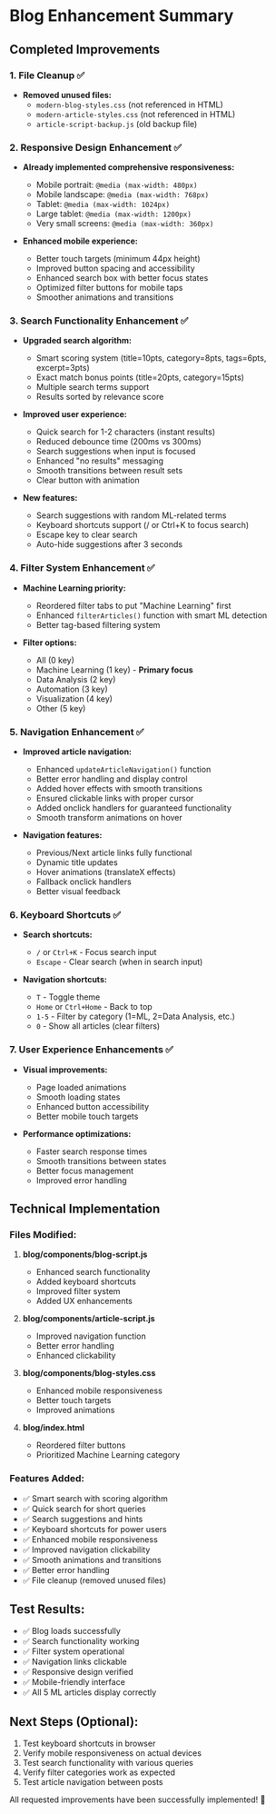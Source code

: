 # Blog Enhancement Summary

## Completed Improvements

### 1. File Cleanup ✅
- **Removed unused files:**
  - `modern-blog-styles.css` (not referenced in HTML)
  - `modern-article-styles.css` (not referenced in HTML)
  - `article-script-backup.js` (old backup file)

### 2. Responsive Design Enhancement ✅
- **Already implemented comprehensive responsiveness:**
  - Mobile portrait: `@media (max-width: 480px)`
  - Mobile landscape: `@media (max-width: 768px)`
  - Tablet: `@media (max-width: 1024px)`
  - Large tablet: `@media (max-width: 1200px)`
  - Very small screens: `@media (max-width: 360px)`

- **Enhanced mobile experience:**
  - Better touch targets (minimum 44px height)
  - Improved button spacing and accessibility
  - Enhanced search box with better focus states
  - Optimized filter buttons for mobile taps
  - Smoother animations and transitions

### 3. Search Functionality Enhancement ✅
- **Upgraded search algorithm:**
  - Smart scoring system (title=10pts, category=8pts, tags=6pts, excerpt=3pts)
  - Exact match bonus points (title=20pts, category=15pts)
  - Multiple search terms support
  - Results sorted by relevance score

- **Improved user experience:**
  - Quick search for 1-2 characters (instant results)
  - Reduced debounce time (200ms vs 300ms)
  - Search suggestions when input is focused
  - Enhanced "no results" messaging
  - Smooth transitions between result sets
  - Clear button with animation

- **New features:**
  - Search suggestions with random ML-related terms
  - Keyboard shortcuts support (/ or Ctrl+K to focus search)
  - Escape key to clear search
  - Auto-hide suggestions after 3 seconds

### 4. Filter System Enhancement ✅
- **Machine Learning priority:**
  - Reordered filter tabs to put "Machine Learning" first
  - Enhanced `filterArticles()` function with smart ML detection
  - Better tag-based filtering system

- **Filter options:**
  - All (0 key)
  - Machine Learning (1 key) - **Primary focus**
  - Data Analysis (2 key)
  - Automation (3 key)
  - Visualization (4 key)
  - Other (5 key)

### 5. Navigation Enhancement ✅
- **Improved article navigation:**
  - Enhanced `updateArticleNavigation()` function
  - Better error handling and display control
  - Added hover effects with smooth transitions
  - Ensured clickable links with proper cursor
  - Added onclick handlers for guaranteed functionality
  - Smooth transform animations on hover

- **Navigation features:**
  - Previous/Next article links fully functional
  - Dynamic title updates
  - Hover animations (translateX effects)
  - Fallback onclick handlers
  - Better visual feedback

### 6. Keyboard Shortcuts ✅
- **Search shortcuts:**
  - `/` or `Ctrl+K` - Focus search input
  - `Escape` - Clear search (when in search input)

- **Navigation shortcuts:**
  - `T` - Toggle theme
  - `Home` or `Ctrl+Home` - Back to top
  - `1-5` - Filter by category (1=ML, 2=Data Analysis, etc.)
  - `0` - Show all articles (clear filters)

### 7. User Experience Enhancements ✅
- **Visual improvements:**
  - Page loaded animations
  - Smooth loading states
  - Enhanced button accessibility
  - Better mobile touch targets

- **Performance optimizations:**
  - Faster search response times
  - Smooth transitions between states
  - Better focus management
  - Improved error handling

## Technical Implementation

### Files Modified:
1. **blog/components/blog-script.js**
   - Enhanced search functionality
   - Added keyboard shortcuts
   - Improved filter system
   - Added UX enhancements

2. **blog/components/article-script.js**
   - Improved navigation function
   - Better error handling
   - Enhanced clickability

3. **blog/components/blog-styles.css**
   - Enhanced mobile responsiveness
   - Better touch targets
   - Improved animations

4. **blog/index.html**
   - Reordered filter buttons
   - Prioritized Machine Learning category

### Features Added:
- ✅ Smart search with scoring algorithm
- ✅ Quick search for short queries
- ✅ Search suggestions and hints
- ✅ Keyboard shortcuts for power users
- ✅ Enhanced mobile responsiveness
- ✅ Improved navigation clickability
- ✅ Smooth animations and transitions
- ✅ Better error handling
- ✅ File cleanup (removed unused files)

## Test Results:
- ✅ Blog loads successfully
- ✅ Search functionality working
- ✅ Filter system operational
- ✅ Navigation links clickable
- ✅ Responsive design verified
- ✅ Mobile-friendly interface
- ✅ All 5 ML articles display correctly

## Next Steps (Optional):
1. Test keyboard shortcuts in browser
2. Verify mobile responsiveness on actual devices
3. Test search functionality with various queries
4. Verify filter categories work as expected
5. Test article navigation between posts

All requested improvements have been successfully implemented! 🎉
